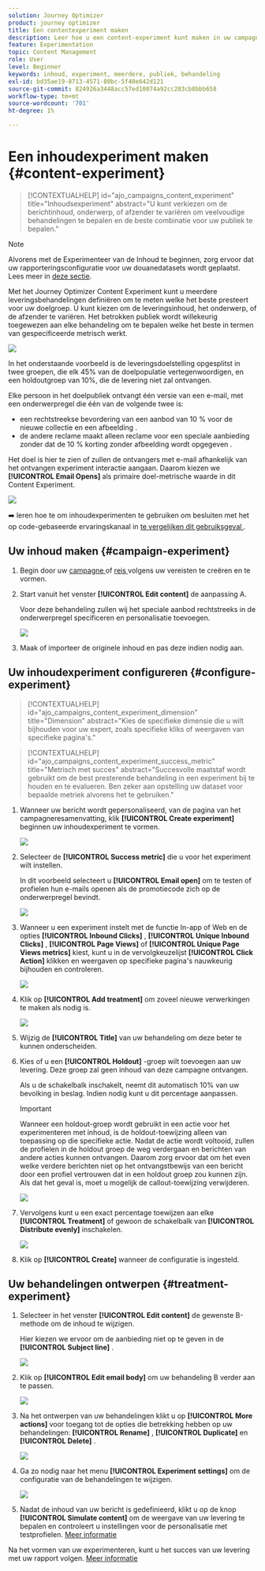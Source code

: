 ```yaml
---
solution: Journey Optimizer
product: journey optimizer
title: Een contentexperiment maken
description: Leer hoe u een content-experiment kunt maken in uw campagnes
feature: Experimentation
topic: Content Management
role: User
level: Beginner
keywords: inhoud, experiment, meerdere, publiek, behandeling
exl-id: bd35ae19-8713-4571-80bc-5f40e642d121
source-git-commit: 824926a3448acc57ed10074a92cc283cb8bbb658
workflow-type: tm+mt
source-wordcount: '701'
ht-degree: 1%

---
```


# Een inhoudexperiment maken {#content-experiment}

>[!CONTEXTUALHELP]
>id="ajo_campaigns_content_experiment"
>title="Inhoudsexperiment"
>abstract="U kunt verkiezen om de berichtinhoud, onderwerp, of afzender te variëren om veelvoudige behandelingen te bepalen en de beste combinatie voor uw publiek te bepalen."

>[!NOTE]
>
>Alvorens met de Experimenteer van de Inhoud te beginnen, zorg ervoor dat uw rapporteringsconfiguratie voor uw douanedatasets wordt geplaatst. Lees meer in [deze sectie](../reports/reporting-configuration.md).

Met het Journey Optimizer Content Experiment kunt u meerdere leveringsbehandelingen definiëren om te meten welke het beste presteert voor uw doelgroep. U kunt kiezen om de leveringsinhoud, het onderwerp, of de afzender te variëren. Het betrokken publiek wordt willekeurig toegewezen aan elke behandeling om te bepalen welke het beste in termen van gespecificeerde metrisch werkt.

![](../rn/assets/do-not-localize/experiment.gif)

In het onderstaande voorbeeld is de leveringsdoelstelling opgesplitst in twee groepen, die elk 45% van de doelpopulatie vertegenwoordigen, en een holdoutgroep van 10%, die de levering niet zal ontvangen.

Elke persoon in het doelpubliek ontvangt één versie van een e-mail, met een onderwerpregel die één van de volgende twee is:

* een rechtstreekse bevordering van een aanbod van 10 % voor de nieuwe collectie en een afbeelding .
* de andere reclame maakt alleen reclame voor een speciale aanbieding zonder dat de 10 % korting zonder afbeelding wordt opgegeven .

Het doel is hier te zien of zullen de ontvangers met e-mail afhankelijk van het ontvangen experiment interactie aangaan. Daarom kiezen we **[!UICONTROL Email Opens]** als primaire doel-metrische waarde in dit Content Experiment.

![](assets/content_experiment.png)

➡️ leren hoe te om inhoudexperimenten te gebruiken om besluiten met het op code-gebaseerde ervaringskanaal in [ te vergelijken dit gebruiksgeval ](../experience-decisioning/experience-decisioning-uc.md).

## Uw inhoud maken {#campaign-experiment}

1. Begin door uw [ campagne ](../campaigns/create-campaign.md) of [ reis ](../building-journeys/journeys-message.md) volgens uw vereisten te creëren en te vormen.

1. Start vanuit het venster **[!UICONTROL Edit content]** de aanpassing A.

   Voor deze behandeling zullen wij het speciale aanbod rechtstreeks in de onderwerpregel specificeren en personalisatie toevoegen.

   ![](assets/content_experiment_5.png)

1. Maak of importeer de originele inhoud en pas deze indien nodig aan.

## Uw inhoudexperiment configureren {#configure-experiment}

>[!CONTEXTUALHELP]
>id="ajo_campaigns_content_experiment_dimension"
>title="Dimension"
>abstract="Kies de specifieke dimensie die u wilt bijhouden voor uw expert, zoals specifieke kliks of weergaven van specifieke pagina&#39;s."

>[!CONTEXTUALHELP]
>id="ajo_campaigns_content_experiment_success_metric"
>title="Metrisch met succes"
>abstract="Succesvolle maatstaf wordt gebruikt om de best presterende behandeling in een experiment bij te houden en te evalueren. Ben zeker aan opstelling uw dataset voor bepaalde metriek alvorens het te gebruiken."

1. Wanneer uw bericht wordt gepersonaliseerd, van de pagina van het campagneresamenvatting, klik **[!UICONTROL Create experiment]** beginnen uw inhoudexperiment te vormen.

   ![](assets/content_experiment_3.png)

1. Selecteer de **[!UICONTROL Success metric]** die u voor het experiment wilt instellen.

   In dit voorbeeld selecteert u **[!UICONTROL Email open]** om te testen of profielen hun e-mails openen als de promotiecode zich op de onderwerpregel bevindt.

   ![](assets/content_experiment_11.png)

1. Wanneer u een experiment instelt met de functie In-app of Web en de opties **[!UICONTROL Inbound Clicks]** , **[!UICONTROL Unique Inbound Clicks]** , **[!UICONTROL Page Views]** of **[!UICONTROL Unique Page Views metrics]** kiest, kunt u in de vervolgkeuzelijst **[!UICONTROL Click Action]** klikken en weergaven op specifieke pagina&#39;s nauwkeurig bijhouden en controleren.

   ![](assets/content_experiment_20.png)

1. Klik op **[!UICONTROL Add treatment]** om zoveel nieuwe verwerkingen te maken als nodig is.

   ![](assets/content_experiment_8.png)

1. Wijzig de **[!UICONTROL Title]** van uw behandeling om deze beter te kunnen onderscheiden.

1. Kies of u een **[!UICONTROL Holdout]** -groep wilt toevoegen aan uw levering. Deze groep zal geen inhoud van deze campagne ontvangen.

   Als u de schakelbalk inschakelt, neemt dit automatisch 10% van uw bevolking in beslag. Indien nodig kunt u dit percentage aanpassen.

   >[!IMPORTANT]
   >
   >Wanneer een holdout-groep wordt gebruikt in een actie voor het experimenteren met inhoud, is de holdout-toewijzing alleen van toepassing op die specifieke actie. Nadat de actie wordt voltooid, zullen de profielen in de holdout groep de weg verdergaan en berichten van andere acties kunnen ontvangen. Daarom zorg ervoor dat om het even welke verdere berichten niet op het ontvangstbewijs van een bericht door een profiel vertrouwen dat in een holdout groep zou kunnen zijn. Als dat het geval is, moet u mogelijk de callout-toewijzing verwijderen.

   ![](assets/content_experiment_12.png)

1. Vervolgens kunt u een exact percentage toewijzen aan elke **[!UICONTROL Treatment]** of gewoon de schakelbalk van **[!UICONTROL Distribute evenly]** inschakelen.

   ![](assets/content_experiment_13.png)

1. Klik op **[!UICONTROL Create]** wanneer de configuratie is ingesteld.

## Uw behandelingen ontwerpen {#treatment-experiment}

1. Selecteer in het venster **[!UICONTROL Edit content]** de gewenste B-methode om de inhoud te wijzigen.

   Hier kiezen we ervoor om de aanbieding niet op te geven in de **[!UICONTROL Subject line]** .

   ![](assets/content_experiment_18.png)

1. Klik op **[!UICONTROL Edit email body]** om uw behandeling B verder aan te passen.

   ![](assets/content_experiment_9.png)

1. Na het ontwerpen van uw behandelingen klikt u op **[!UICONTROL More actions]** voor toegang tot de opties die betrekking hebben op uw behandelingen: **[!UICONTROL Rename]** , **[!UICONTROL Duplicate]** en **[!UICONTROL Delete]** .

   ![](assets/content_experiment_7.png)

1. Ga zo nodig naar het menu **[!UICONTROL Experiment settings]** om de configuratie van de behandelingen te wijzigen.

   ![](assets/content_experiment_19.png)

1. Nadat de inhoud van uw bericht is gedefinieerd, klikt u op de knop **[!UICONTROL Simulate content]** om de weergave van uw levering te bepalen en controleert u instellingen voor de personalisatie met testprofielen. [Meer informatie](../content-management/preview-test.md)

Na het vormen van uw experimenteren, kunt u het succes van uw levering met uw rapport volgen. [Meer informatie](../reports/campaign-global-report-cja-experimentation.md)

